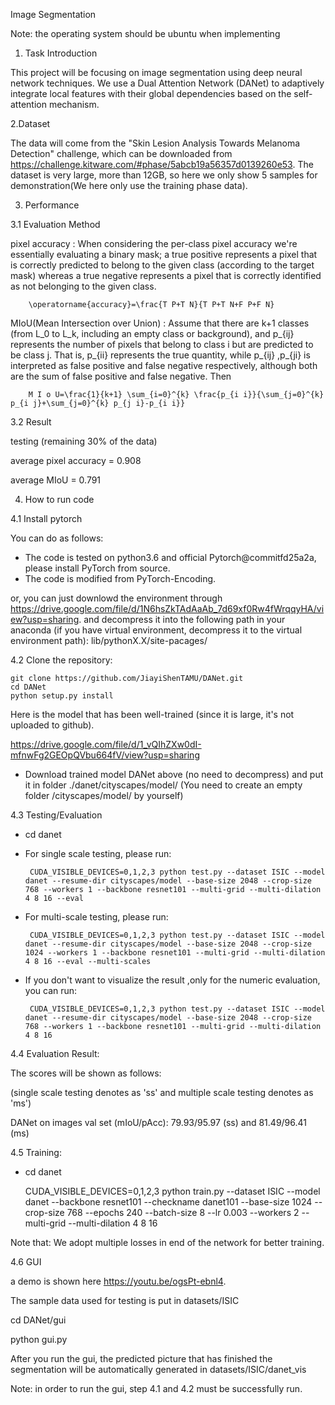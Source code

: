 

Image Segmentation

Note: the operating system should be ubuntu when implementing

1. Task Introduction

This project will be focusing on image segmentation using deep neural network techniques. We use a Dual Attention Network (DANet) to adaptively integrate local features with their global dependencies based on the self-attention mechanism.

2.Dataset

The data will come from the "Skin Lesion Analysis Towards Melanoma Detection" challenge, which can be downloaded from https://challenge.kitware.com/#phase/5abcb19a56357d0139260e53. The dataset is very large, more than 12GB, so here we only show 5 samples for demonstration(We here only use the training phase data).

3. Performance

3.1 Evaluation Method

pixel accuracy : When considering the per-class pixel accuracy we're essentially evaluating a binary mask; a true positive represents a pixel that is correctly predicted to belong to the given class (according to the target mask) whereas a true negative represents a pixel that is correctly identified as not belonging to the given class.

		\operatorname{accuracy}=\frac{T P+T N}{T P+T N+F P+F N} 

MIoU(Mean Intersection over Union) : Assume that there are k+1 classes (from L_0 to L_k, including an empty class or background), and p_{ij} represents the number of pixels that belong to class i but are predicted to be class j. That is, p_{ii} represents the true quantity, while p_{ij} ,p_{ji} is interpreted as false positive and false negative respectively, although both are the sum of false positive and false negative. Then

		M I o U=\frac{1}{k+1} \sum_{i=0}^{k} \frac{p_{i i}}{\sum_{j=0}^{k} p_{i j}+\sum_{j=0}^{k} p_{j i}-p_{i i}}

3.2 Result

testing (remaining 30% of the data)

average pixel accuracy = 0.908

average MIoU = 0.791 

4. How to run code 

4.1 Install pytorch 

You can do as follows:

- The code is tested on python3.6 and official Pytorch@commitfd25a2a, please install PyTorch from source.
- The code is modified from PyTorch-Encoding. 

or, you can just downlowd the environment through https://drive.google.com/file/d/1N6hsZkTAdAaAb_7d69xf0Rw4fWrqqyHA/view?usp=sharing. and decompress it into the following path in your anaconda (if you have virtual environment, decompress it to the virtual environment path): lib/pythonX.X/site-pacages/

4.2 Clone the repository:

    git clone https://github.com/JiayiShenTAMU/DANet.git 
    cd DANet 
    python setup.py install

Here is the model that has been well-trained (since it is large, it's not uploaded to github). 

https://drive.google.com/file/d/1_vQIhZXw0dI-mfnwFg2GEOpQVbu664fV/view?usp=sharing

- Download trained model DANet above (no need to decompress) and put it in folder ./danet/cityscapes/model/ (You need to create an empty folder /cityscapes/model/ by yourself)

4.3 Testing/Evaluation

- cd danet
- For single scale testing, please run:

       CUDA_VISIBLE_DEVICES=0,1,2,3 python test.py --dataset ISIC --model danet --resume-dir cityscapes/model --base-size 2048 --crop-size 768 --workers 1 --backbone resnet101 --multi-grid --multi-dilation 4 8 16 --eval
       

- For multi-scale testing, please run:

       CUDA_VISIBLE_DEVICES=0,1,2,3 python test.py --dataset ISIC --model danet --resume-dir cityscapes/model --base-size 2048 --crop-size 1024 --workers 1 --backbone resnet101 --multi-grid --multi-dilation 4 8 16 --eval --multi-scales

- If you don't want to visualize the result ,only for the numeric evaluation, you can run:

       CUDA_VISIBLE_DEVICES=0,1,2,3 python test.py --dataset ISIC --model danet --resume-dir cityscapes/model --base-size 2048 --crop-size 768 --workers 1 --backbone resnet101 --multi-grid --multi-dilation 4 8 16

4.4 Evaluation Result:

The scores will be shown as follows:

(single scale testing denotes as 'ss' and multiple scale testing denotes as 'ms')

DANet on images val set (mIoU/pAcc): 79.93/95.97 (ss) and 81.49/96.41 (ms)

4.5 Training:

- cd danet

     CUDA_VISIBLE_DEVICES=0,1,2,3 python train.py --dataset ISIC --model  danet --backbone resnet101 --checkname danet101  --base-size 1024 --crop-size 768 --epochs 240 --batch-size 8 --lr 0.003 --workers 2 --multi-grid --multi-dilation 4 8 16

 Note that: We adopt multiple losses in end of the network for better training. 

4.6 GUI 

a demo is shown here https://youtu.be/ogsPt-ebnl4.

The sample data used for testing is put in datasets/ISIC

cd DANet/gui

python gui.py

After you run the gui, the predicted picture that has finished the segmentation will be automatically generated in datasets/ISIC/danet_vis

Note: in order to run the gui, step 4.1 and 4.2 must be successfully run.




